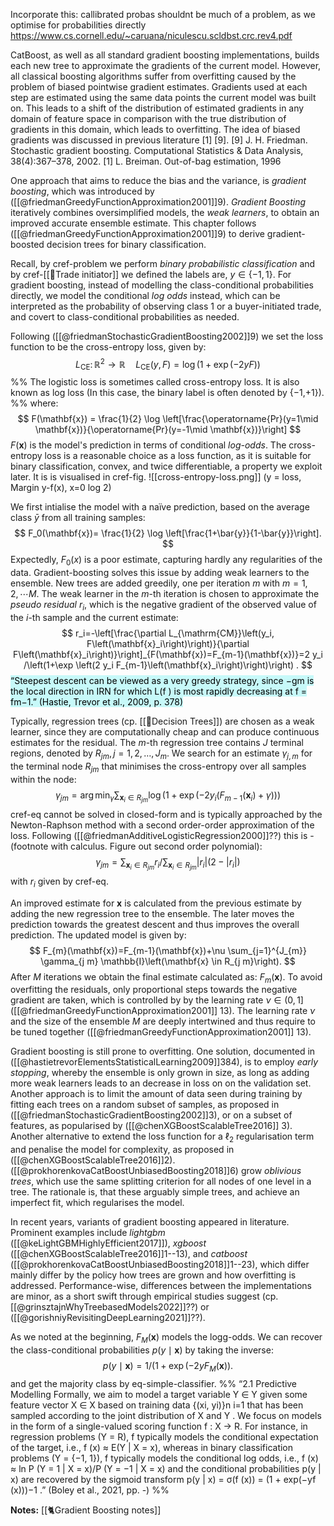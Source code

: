 

Incorporate this: 
callibrated probas shouldnt be much of a problem, as we optimise for probabilities directly https://www.cs.cornell.edu/~caruana/niculescu.scldbst.crc.rev4.pdf

CatBoost, as well as all standard gradient boosting implementations, builds each new tree to approximate the gradients of the current model. However, all classical boosting algorithms suffer from overfitting caused by the problem of biased pointwise gradient estimates. Gradients used at each step are estimated using the same data points the current model was built on. This leads to a shift of the distribution of estimated gradients in any domain of feature space in comparison with the true distribution of gradients in this domain, which leads to overfitting. The idea of biased gradients was discussed in previous literature [1] [9]. [9] J. H. Friedman. Stochastic gradient boosting. Computational Statistics & Data Analysis, 38(4):367–378, 2002. [1] L. Breiman. Out-of-bag estimation, 1996



One approach that aims to reduce the bias and the variance, is *gradient boosting*, which was introduced by ([[@friedmanGreedyFunctionApproximation2001]]9). *Gradient Boosting* iteratively combines oversimplified models, the *weak learners*, to obtain an improved accurate ensemble estimate. This chapter follows ([[@friedmanGreedyFunctionApproximation2001]]9) to derive gradient-boosted decision trees for binary classification.

Recall, by cref-problem we perform *binary probabilistic classification* and by cref-[[🔢Trade initiator]] we defined the labels are, $y \in \{-1,1\}$. For gradient boosting, instead of modelling the class-conditional probabilities directly, we model the conditional *log odds* instead, which can be interpreted as the probability of observing class $1$ or a buyer-initiated trade, and covert to class-conditional probabilities as needed.

Following ([[@friedmanStochasticGradientBoosting2002]]9) we set the loss function to be the cross-entropy loss, given by:
$$
L_{\mathrm{CE}} \colon \mathbb{R}^2 \to \mathbb{R} \quad L_{\mathrm{CE}}(y, F) = \log(1+\exp(-2yF))
$$
%%
The logistic loss is sometimes called cross-entropy loss. It is also known as log loss (In this case, the binary label is often denoted by {−1,+1}).
%%
where:
$$
	F(\mathbf{x}) = \frac{1}{2} \log \left[\frac{\operatorname{Pr}(y=1\mid \mathbf{x})}{\operatorname{Pr}(y=-1\mid \mathbf{x})}\right]
$$
$F(\mathbf{x})$ is the model's prediction in terms of conditional *log-odds*. The cross-entropy loss is a reasonable choice as a loss function, as it is suitable for binary classification, convex, and twice differentiable, a property we exploit later. It is is visualised in cref-fig.
![[cross-entropy-loss.png]]
(y = loss, Margin y-f(x), x=0 log 2)

We first intialise the model with a naïve prediction, based on the average class $\bar{y}$ from all training samples:
$$
F_0(\mathbf{x})= \frac{1}{2} \log \left[\frac{1+\bar{y}}{1-\bar{y}}\right].
$$
Expectedly, $F_0(x)$ is a poor estimate, capturing hardly any regularities of the data. Gradient-boosting solves this issue by adding weak learners to the ensemble. New trees are added greedily,  one per iteration $m$ with $m=1,2,\cdots M$. The weak learner in the $m$-th iteration is chosen to approximate the *pseudo residual* $r_i$, which is the negative gradient of the observed value of the $i$-th sample and the current estimate:
$$
r_i=-\left[\frac{\partial L_{\mathrm{CM}}\left(y_i, F\left(\mathbf{x}_i\right)\right)}{\partial F\left(\mathbf{x}_i\right)}\right]_{F(\mathbf{x})=F_{m-1}(\mathbf{x})}=2 y_i /\left(1+\exp \left(2 y_i F_{m-1}\left(\mathbf{x}_i\right)\right)\right) .
$$
<mark style="background: #ABF7F7A6;">“Steepest descent can be viewed as a very greedy strategy, since −gm is the local direction in IRN for which L(f ) is most rapidly decreasing at f = fm−1.” (Hastie, Trevor et al., 2009, p. 378)</mark>

Typically, regression trees (cp. [[🎄Decision Trees]]) are chosen as a weak learner, since they are computationally cheap and can produce continuous estimates for the residual. The $m$-th regression tree contains $J$ terminal regions, denoted by $R_{j m}, j=1,2, \ldots, J_{m}$. We search for an estimate $\gamma_{j,m}$ for the terminal node $R_{jm}$ that minimises the cross-entropy over all samples within the node:
$$
\gamma_{j m}=\arg \min _\gamma \sum_{\mathbf{x}_i \in R_{j m}} \log \left(1+\exp \left(-2 y_i\left(F_{m-1}\left(\mathbf{x}_i\right)+\gamma\right)\right)\right)
$$
cref-eq cannot be solved in closed-form and is typically approached by the Newton-Raphson method with a second order-order approximation of the loss. Following ([[@friedmanAdditiveLogisticRegression2000]]??) this is -(footnote with calculus. Figure out second order polynomial):
$$
\gamma_{j m}=\sum_{\mathbf{x}_i \in R_{j m}} r_i / \sum_{\mathbf{x}_i \in R_{j m}}\left|r_i\right|\left(2-\left|r_i\right|\right)
$$
with $r_i$ given by cref-eq.

An improved estimate for $\mathbf{x}$ is calculated from the previous estimate by adding the new regression tree to the ensemble. The later moves the prediction towards the greatest descent and thus improves the overall prediction. The updated model is given by:
$$
F_{m}(\mathbf{x})=F_{m-1}(\mathbf{x})+\nu \sum_{j=1}^{J_{m}} \gamma_{j m} \mathbb{I}\left(\mathbf{x} \in R_{j m}\right).
$$
After $M$ iterations we obtain the final estimate calculated as: $F_m(\mathbf{x})$. To avoid overfitting the residuals, only proportional steps towards the negative gradient are taken, which is controlled by by the learning rate $\nu \in \left(0, 1\right]$ ([[@friedmanGreedyFunctionApproximation2001]] 13). The learning rate $\nu$ and the size of the ensemble $M$ are deeply intertwined and thus require to be tuned together ([[@friedmanGreedyFunctionApproximation2001]] 13). 

Gradient boosting is still prone to overfitting. One solution, documented in ([[@hastietrevorElementsStatisticalLearning2009]]384), is to employ *early stopping*, whereby the ensemble is only grown in size, as long as adding more weak learners leads to an decrease in loss on on the validation set. Another approach is to limit the amount of data seen during training by fitting each trees on a random subset of samples, as proposed in ([[@friedmanStochasticGradientBoosting2002]]3), or on a subset of features, as popularised by ([[@chenXGBoostScalableTree2016]] 3). Another alternative to extend the loss function for a $\ell_2$ regularisation term and penalise the model for complexity, as proposed in ([[@chenXGBoostScalableTree2016]]2).  ([[@prokhorenkovaCatBoostUnbiasedBoosting2018]]6) grow *oblivious trees*, which use the same splitting criterion for all nodes of one level in a tree. The rationale is, that these arguably simple trees, and achieve an imperfect fit, which regularises the model.

In recent years, variants of gradient boosting appeared in literature. Prominent examples include *lightgbm* ([[@keLightGBMHighlyEfficient2017]]), *xgboost* ([[@chenXGBoostScalableTree2016]]1--13), and *catboost* ([[@prokhorenkovaCatBoostUnbiasedBoosting2018]]1--23), which differ mainly differ by the policy how trees are grown and how overfitting is addressed. Performance-wise, differences between the implementations are minor, as a short swift through empirical studies suggest (cp. [[@grinsztajnWhyTreebasedModels2022]]??) or ([[@gorishniyRevisitingDeepLearning2021]]??).

As we noted at the beginning, $F_M(\mathbf{x})$ models the logg-odds. We can recover the class-conditional probabilities $p(y \mid \mathbf{x})$ by taking the inverse:
$$
p(y \mid \mathbf{x}) = 1 /\left(1+\exp(-2yF_M(\mathbf{x})\right).
$$
and get the majority class by eq-simple-classifier. 
%%
“2.1 Predictive Modelling Formally, we aim to model a target variable Y ∈ Y given some feature vector X ∈ X based on training data {(xi, yi)}n i=1 that has been sampled according to the joint distribution of X and Y . We focus on models in the form of a single-valued scoring function f : X → R. For instance, in regression problems (Y = R), f typically models the conditional expectation of the target, i.e., f (x) ≈ E(Y | X = x), whereas in binary classification problems (Y = {−1, 1}), f typically models the conditional log odds, i.e., f (x) ≈ ln P (Y = 1 | X = x)/P (Y = −1 | X = x) and the conditional probabilities p(y | x) are recovered by the sigmoid transform p(y | x) = σ(f (x)) = (1 + exp(−yf (x)))−1 .” (Boley et al., 2021, pp. -)
%%

**Notes:**
[[🐈Gradient Boosting notes]]
